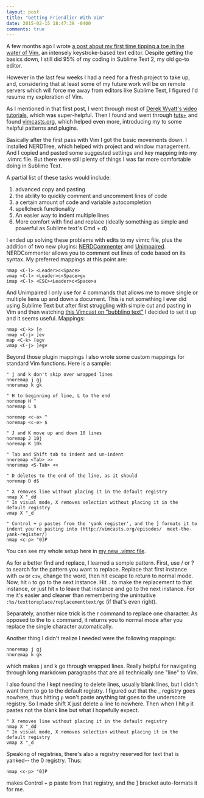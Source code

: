 ```yaml
---
layout: post
title: "Getting Friendlier With Vim"
date: 2015-02-15 18:47:39 -0400
comments: true
---
```


A few months ago I wrote [a post about my first time tipping a toe in the water of Vim](http://sts10.github.io/blog/2014/09/10/getting-started-with-vim/), an intensely keystroke-based text editor. Despite getting the basics down, I still did 95% of my coding in Sublime Text 2, my old go-to editor. 

However in the last few weeks I had a need for a fresh project to take up, and, considering that at least some of my future work will be on remote servers which will force me away from editors like Sublime Text, I figured I'd resume my exploration of Vim.

<!-- more -->

As I mentioned in that first post, I went through most of [Derek Wyatt's video tutorials](http://derekwyatt.org/vim/tutorials/novice/#Welcome), which was super-helpful. Then I found and went through [tuts+](http://code.tutsplus.com/articles/25-vim-tutorials-screencasts-and-resources--net-14631) and found [vimcasts.org](http://vimcasts.org/episodes/page/7/), which helped even more, introducing my to some helpful patterns and plugins. 

Basically after the first pass with Vim I got the basic movements down. I installed NERDTree, which helped with project and window management. And I copied and pasted some suggested settings and key mapping into my .vimrc file. But there were still plenty of things I was far more comfortable doing in Sublime Text.

A partial list of these tasks would include: 
1. advanced copy and pasting
2. the ability to quickly comment and uncomment lines of code
3. a certain amount of code and variable autocompletion
4. spellcheck functionality
5. An easier way to indent multiple lines
6. More comfort with find and replace (ideally something as simple and powerful as Sublime text's Cmd + d)

I ended up solving these problems with edits to my vimrc file, plus the addition of two new plugins: [NERDCommenter](https://github.com/scrooloose/nerdcommenter) and [Unimpaired](https://github.com/tpope/vim-unimpaired). NERDCommenter allows you to comment out lines of code based on its syntax. My preferred mappings at this point are: 

```
nmap <C-l> <Leader>c<Space>
vmap <C-l> <Leader>c<Space>gv
imap <C-l> <ESC><Leader>c<Space>a
```

And Unimpaired I only use for 4 commands that allows me to move single or multiple liens up and down a document. This is not something I ever did using Sublime Text but after first struggling with simple cut and pasting in Vim and then watching [this Vimcast on "bubbling text"](http://vimcasts.org/episodes/bubbling-text/) I decided to set it up and it seems useful. Mappings:

```
nmap <C-k> [e
nmap <C-j> ]ev
map <C-k> [egv
vmap <C-j> ]egv
```

Beyond those plugin mappings I also wrote some custom mappings for standard Vim functions. Here is a sample:

```
" j and k don't skip over wrapped lines
nnoremap j gj
nnoremap k gk

" H to beginning of line, L to the end
noremap H ^
noremap L $

noremap <c-a> ^
noremap <c-e> $

" J and K move up and down 10 lines
noremap J 10j
noremap K 10k

" Tab and Shift tab to indent and un-indent
nnoremap <Tab> >>
nnoremap <S-Tab> <<

" D deletes to the end of the line, as it should
noremap D d$

" X removes line without placing it in the default registry
nmap X "_dd
" In visual mode, X removes selection without placing it in the default registry
vmap X "_d

" Control + p pastes from the 'yank register', and the ] formats it to indent you're pasting into (http://vimcasts.org/episodes/  meet-the-yank-register/)
nmap <c-p> "0]P

```

You can see my whole setup here in [my new .vimrc file](https://github.com/sts10/terminal_and_vim_settings/blob/master/vimrc).

As for a better find and replace, I learned a somple pattern. First, use / or ? to search for the pattern you want to replace. Replace that first instance with `cw` or `ciw`, change the word, then hit escape to return to normal mode. Now, hit `n` to go to the next instance. Hit `.` to make the replacement to that instance, or just hit `n` to leave that instance and go to the next instance. For me it's easier and cleaner than remembering the unintuitive `:%s/texttoreplace/replacementtext/gc` (if that's even right). 

Separately, another nice trick is the r command to replace one character. As opposed to the to `s` command, it returns you to normal mode after you replace the single character automatically. 

Another thing I didn't realize I needed were the following mappings: 

```
nnoremap j gj
nnoremap k gk
```

which makes j and k go through wrapped lines. Really helpful for navigating through long markdown paragraphs that are all technically one "line" to Vim. 

I also found the I kept needing to delete lines, usually blank lines, but I didn't want them to go to the default registry. I figured out that the _ registry goes nowhere, thus hitting `p` won't paste anything tat goes to the underscore registry. So I made shift X just delete a line to nowhere. Then when I hit `p` it pastes not the blank line but what I hopefully expect.

```
" X removes line without placing it in the default registry
nmap X "_dd
" In visual mode, X removes selection without placing it in the default registry
vmap X "_d
```

Speaking of registries, there's also a registry reserved for text that is yanked-- the 0 registry. Thus:

```
nmap <c-p> "0]P
```

makes Control + p paste from that registry, and the ] bracket auto-formats it for me. 

